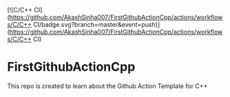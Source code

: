 [![C/C++ CI](https://github.com/AkashSinha007/FirstGithubActionCpp/actions/workflows/C/C++ CI/badge.svg?branch=master&event=push)](https://github.com/AkashSinha007/FirstGithubActionCpp/actions/workflows/C/C++ CI)

# FirstGithubActionCpp
This repo is created to learn about the Github Action Template for C++
